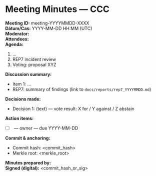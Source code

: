 # Meeting Minutes — CCC

**Meeting ID:** meeting-YYYYMMDD-XXXX  
**Dátum/Cas:** YYYY-MM-DD HH:MM (UTC)  
**Moderator:** <name>  
**Attendees:** <list>  
**Agenda:**
1. ...
2. REP7 incident review
3. Voting: proposal XYZ

**Discussion summary:**  
- Item 1: ...
- REP7: summary of findings (link to `docs/reports/rep7_YYYYMMDD.md`)

**Decisions made:**  
- Decision 1: (text) — vote result: X for / Y against / Z abstain

**Action items:**  
- [ ] <task> — owner — due YYYY-MM-DD

**Commit & anchoring:**  
- Commit hash: <commit_hash>
- Merkle root: <merkle_root>

**Minutes prepared by:** <name>  
**Signed (digital):** <commit_hash_or_sig>
